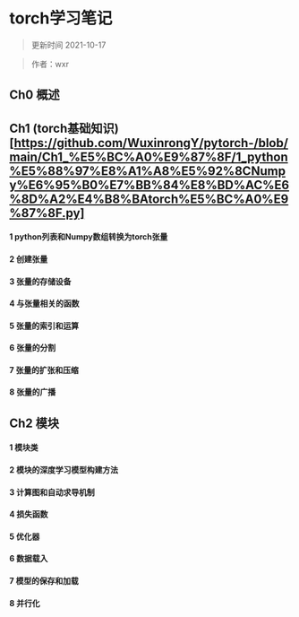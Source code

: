 # torch学习笔记
>更新时间 2021-10-17

>作者：wxr

## Ch0 概述
## Ch1 (torch基础知识)[https://github.com/WuxinrongY/pytorch-/blob/main/Ch1_%E5%BC%A0%E9%87%8F/1_python%E5%88%97%E8%A1%A8%E5%92%8CNumpy%E6%95%B0%E7%BB%84%E8%BD%AC%E6%8D%A2%E4%B8%BAtorch%E5%BC%A0%E9%87%8F.py]
#### 1 python列表和Numpy数组转换为torch张量
#### 2 创建张量
#### 3 张量的存储设备
#### 4 与张量相关的函数
#### 5 张量的索引和运算
#### 6 张量的分割
#### 7 张量的扩张和压缩
#### 8 张量的广播

## Ch2 模块
#### 1 模块类
#### 2 模块的深度学习模型构建方法
#### 3 计算图和自动求导机制
#### 4 损失函数
#### 5 优化器
#### 6 数据载入
#### 7 模型的保存和加载
#### 8 并行化
